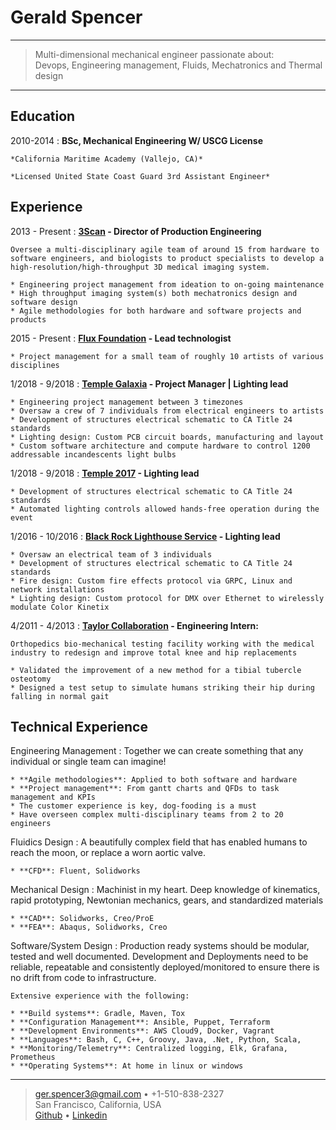 Gerald Spencer
============

----

> Multi-dimensional mechanical engineer passionate about:\
> Devops, Engineering management, Fluids, Mechatronics and Thermal design

----

Education
---------

2010-2014
:   **BSc, Mechanical Engineering W/ USCG License**

    *California Maritime Academy (Vallejo, CA)*

    *Licensed United State Coast Guard 3rd Assistant Engineer*


Experience
----------

2013 - Present
:   **[3Scan] - Director of Production Engineering**

	Oversee a multi-disciplinary agile team of around 15 from hardware to software engineers, and biologists to product specialists to develop a high-resolution/high-throughput 3D medical imaging system.

	* Engineering project management from ideation to on-going maintenance
	* High throughput imaging system(s) both mechatronics design and software design
	* Agile methodologies for both hardware and software projects and products

2015 - Present
:    **[Flux Foundation] - Lead technologist**

	* Project management for a small team of roughly 10 artists of various disciplines 

1/2018 - 9/2018
:   **[Temple Galaxia] - Project Manager | Lighting lead**

	* Engineering project management between 3 timezones
	* Oversaw a crew of 7 individuals from electrical engineers to artists
	* Development of structures electrical schematic to CA Title 24 standards
	* Lighting design: Custom PCB circuit boards, manufacturing and layout
	* Custom software architecture and compute hardware to control 1200 addressable incandescents light bulbs

1/2018 - 9/2018
:   **[Temple 2017] - Lighting lead**

	* Development of structures electrical schematic to CA Title 24 standards
	* Automated lighting controls allowed hands-free operation during the event


1/2016 - 10/2016
:   **[Black Rock Lighthouse Service] - Lighting lead**

	* Oversaw an electrical team of 3 individuals
	* Development of structures electrical schematic to CA Title 24 standards
	* Fire design: Custom fire effects protocol via GRPC, Linux and network installations
	* Lighting design: Custom protocol for DMX over Ethernet to wirelessly modulate Color Kinetix 

4/2011 - 4/2013
:   **[Taylor Collaboration] - Engineering Intern:**

	Orthopedics bio-mechanical testing facility working with the medical industry to redesign and improve total knee and hip replacements

	* Validated the improvement of a new method for a tibial tubercle osteotomy
	* Designed a test setup to simulate humans striking their hip during falling in normal gait 

Technical Experience
--------------------

Engineering Management
:   Together we can create something that any individual or single team can imagine!

    * **Agile methodologies**: Applied to both software and hardware
    * **Project management**: From gantt charts and QFDs to task management and KPIs
    * The customer experience is key, dog-fooding is a must
    * Have overseen complex multi-disciplinary teams from 2 to 20 engineers 

Fluidics Design
:   A beautifully complex field that has enabled humans to reach the moon, or replace a worn aortic valve. 

    * **CFD**: Fluent, Solidworks

Mechanical Design
:   Machinist in my heart. Deep knowledge of kinematics, rapid prototyping, Newtonian mechanics, gears, and standardized materials

    * **CAD**: Solidworks, Creo/ProE
    * **FEA**: Abaqus, Solidworks, Creo

Software/System Design
:   Production ready systems should be modular, tested and well documented. Development and Deployments need to be reliable, repeatable and consistently deployed/monitored to ensure there is no drift from code to infrastructure.

	Extensive experience with the following:

    * **Build systems**: Gradle, Maven, Tox
    * **Configuration Management**: Ansible, Puppet, Terraform
    * **Development Environments**: AWS Cloud9, Docker, Vagrant
    * **Languages**: Bash, C, C++, Groovy, Java, .Net, Python, Scala,
    * **Monitoring/Telemetry**: Centralized logging, Elk, Grafana, Prometheus
    * **Operating Systems**: At home in linux or windows

[3Scan]: www.3scan.com
[Black Rock Lighthouse Service]: https://journal.burningman.org/2016/08/burning-man-arts/brc-art/black-rock-lighthouse-service
[Flux Foundation]: www.fluxfoundation.org
[Github]: https://github.com/Geethree
[Linkedin]: https://www.linkedin.com/in/gerald-spencer-bb2617123/
[Taylor Collaboration]: www.taylorcollaboration.org
[Temple 2017]: http://www.temple2017.org/
[Temple Galaxia]: ww.templegalaxia.org

----

> <ger.spencer3@gmail.com> • +1-510-838-2327 \
> San Francisco, California, USA \
> [Github] • [Linkedin]
